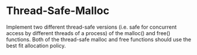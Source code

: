 # Thread-Safe-Malloc

Implement two different thread-safe versions (i.e. safe for concurrent access by different threads of a process) of the malloc() and free() functions. Both of the thread-safe malloc and free functions should ​use the​ ​best fit allocation​ policy.

